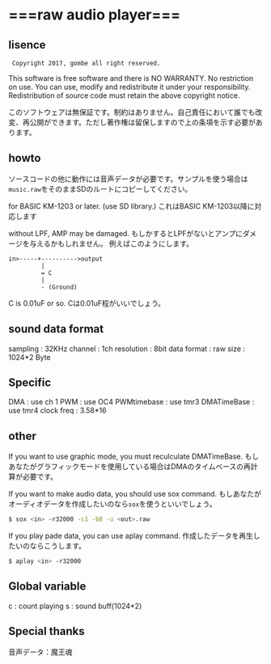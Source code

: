 # ===raw audio player===
## lisence
```
 Copyright 2017, gombe all right reserved.
```
 This software is free software and there is NO WARRANTY.
 No restriction on use. You can use, modify and redistribute it under your responsibility.
 Redistribution of source code must retain the above copyright notice.

このソフトウェアは無保証です。制約はありません。自己責任において誰でも改変、再公開ができます。ただし著作権は留保しますので上の条項を示す必要があります。

## howto
ソースコードの他に動作には音声データが必要です。サンプルを使う場合は`music.raw`をそのままSDのルートにコピーしてください。

for BASIC KM-1203 or later. (use SD library.)
これはBASIC KM-1203以降に対応します

without LPF, AMP may be damaged.
もしかするとLPFがないとアンプにダメージを与えるかもしれません。
例えばこのようにします。
```
in>-----+---------->output
         |
         = C
         |
         - (Ground)
```
C is 0.01uF or so.
Cは0.01uF程がいいでしょう。

## sound data format
 sampling    : 32KHz
 channel     : 1ch
 resolution  : 8bit
 data format : raw
 size        : 1024*2 Byte

## Specific
 DMA         : use ch 1
 PWM         : use OC4
 PWMtimebase : use tmr3
 DMATimeBase : use tmr4
 clock freq  : 3.58*16

## other
  If you want to use graphic mode,
 you must reculculate DMATimeBase.
もしあなたがグラフィックモードを使用している場合はDMAのタイムベースの再計算が必要です。

  If you want to make audio data,
 you should use sox command.
 もしあなたがオーディオデータを作成したいのなら`sox`を使うといいでしょう。
```sh
$ sox <in> -r32000 -c1 -b8 -u <out>.raw
```

  If you play pade data, you 
 can use aplay command.
 作成したデータを再生したいのならこうします。
```sh
$ aplay <in> -r32000
```

## Global variable
 c : count playing
 s : sound buff(1024*2) 

## Special thanks
音声データ：魔王魂
